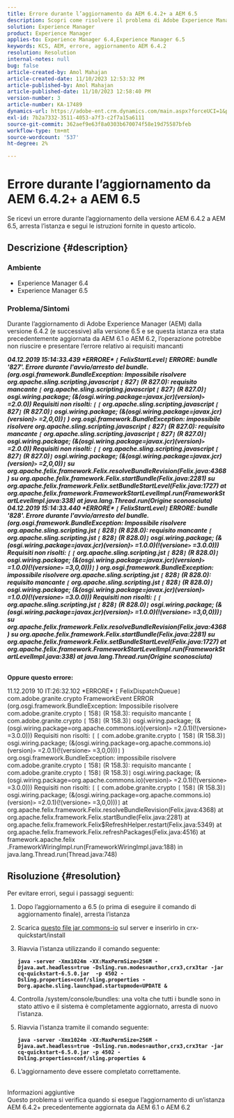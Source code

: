 ```yaml
---
title: Errore durante l’aggiornamento da AEM 6.4.2+ a AEM 6.5
description: Scopri come risolvere il problema di Adobe Experience Manager in cui si verifica un errore durante l’aggiornamento della versione da 6.4.2 a 6.5 dell’AEM.
solution: Experience Manager
product: Experience Manager
applies-to: Experience Manager 6.4,Experience Manager 6.5
keywords: KCS, AEM, errore, aggiornamento AEM 6.4.2
resolution: Resolution
internal-notes: null
bug: false
article-created-by: Amol Mahajan
article-created-date: 11/10/2023 12:53:32 PM
article-published-by: Amol Mahajan
article-published-date: 11/10/2023 12:58:40 PM
version-number: 3
article-number: KA-17489
dynamics-url: https://adobe-ent.crm.dynamics.com/main.aspx?forceUCI=1&pagetype=entityrecord&etn=knowledgearticle&id=b6cbe324-c87f-ee11-8179-6045bd006b25
exl-id: 7b2a7332-3511-4053-a7f3-c2f7a15a6111
source-git-commit: 362aef9e63f8a0303b670074f58e19d75587bfeb
workflow-type: tm+mt
source-wordcount: '537'
ht-degree: 2%

---
```


# Errore durante l’aggiornamento da AEM 6.4.2+ a AEM 6.5


Se ricevi un errore durante l’aggiornamento della versione AEM 6.4.2 a AEM 6.5, arresta l’istanza e segui le istruzioni fornite in questo articolo.

## Descrizione {#description}


### <b>Ambiente</b>

- Experience Manager 6.4
- Experience Manager 6.5


### <b>Problema/Sintomi</b>

Durante l’aggiornamento di Adobe Experience Manager (AEM) dalla versione 6.4.2 (e successive) alla versione 6.5 e se questa istanza era stata precedentemente aggiornata da AEM 6.1 o AEM 6.2, l’operazione potrebbe non riuscire e presentare l’errore relativo ai requisiti mancanti

<b>*04.12.2019 15:14:33.439 \*ERRORE\* `[` FelixStartLevel`]`  ERRORE: bundle &#39;827&#39;. Errore durante l&#39;avvio/arresto del bundle. (org.osgi.framework.BundleException: Impossibile risolvere org.apache.sling.scripting.javascript `[` 827`]` (R 827.0): requisito mancante `[` org.apache.sling.scripting.javascript `[` 827`]` (R 827.0)`]`  osgi.wiring.package; (&amp;(osgi.wiring.package=javax.jcr)(version)`>` =2.0.0)) Requisiti non risolti: `[` `[` org.apache.sling.scripting.javascript `[` 827`]` (R 827.0)`]`  osgi.wiring.package; (&amp;(osgi.wiring.package=javax.jcr)(version)`>` =2,0,0))`]` )*
*org.osgi.framework.BundleException: impossibile risolvere org.apache.sling.scripting.javascript `[` 827`]` (R 827.0): requisito mancante `[` org.apache.sling.scripting.javascript `[` 827`]` (R 827.0)`]`  osgi.wiring.package; (&amp;(osgi.wiring.package=javax.jcr)(version)`>` =2.0.0)) Requisiti non risolti: `[` `[` org.apache.sling.scripting.javascript `[` 827`]` (R 827.0)`]`  osgi.wiring.package; (&amp;(osgi.wiring.package=javax.jcr)(version)`>` =2,0,0))`]`*
*su org.apache.felix.framework.Felix.resolveBundleRevision(Felix.java:4368)*
*su org.apache.felix.framework.Felix.startBundle(Felix.java:2281)*
*su org.apache.felix.framework.Felix.setBundleStartLevel(Felix.java:1727)*
*at org.apache.felix.framework.FrameworkStartLevelImpl.run(FrameworkStartLevelImpl.java:338)*
*at java.lang.Thread.run(Origine sconosciuta)*
*04.12.2019 15:14:33.440 \*ERRORE\* `[` FelixStartLevel`]`  ERRORE: bundle &#39;828&#39;. Errore durante l&#39;avvio/arresto del bundle. (org.osgi.framework.BundleException: Impossibile risolvere org.apache.sling.scripting.jst `[` 828`]` (R 828.0): requisito mancante `[` org.apache.sling.scripting.jst `[` 828`]` (R 828.0)`]`  osgi.wiring.package; (&amp;(osgi.wiring.package=javax.jcr)(version)`>` =1.0.0)(!(versione`>` =3.0.0))) Requisiti non risolti: `[` `[` org.apache.sling.scripting.jst `[` 828`]` (R 828.0)`]`  osgi.wiring.package; (&amp;(osgi.wiring.package=javax.jcr)(version)`>` =1.0.0)(!(versione`>` =3,0,0)))`]` )*
*org.osgi.framework.BundleException: impossibile risolvere org.apache.sling.scripting.jst `[` 828`]` (R 828.0): requisito mancante `[` org.apache.sling.scripting.jst `[` 828`]` (R 828.0)`]`  osgi.wiring.package; (&amp;(osgi.wiring.package=javax.jcr)(version)`>` =1.0.0)(!(versione`>` =3.0.0))) Requisiti non risolti: `[` `[` org.apache.sling.scripting.jst `[` 828`]` (R 828.0)`]`  osgi.wiring.package; (&amp;(osgi.wiring.package=javax.jcr)(version)`>` =1.0.0)(!(versione`>` =3,0,0)))`]`*
*su org.apache.felix.framework.Felix.resolveBundleRevision(Felix.java:4368)*
*su org.apache.felix.framework.Felix.startBundle(Felix.java:2281)*
*su org.apache.felix.framework.Felix.setBundleStartLevel(Felix.java:1727)*
*at org.apache.felix.framework.FrameworkStartLevelImpl.run(FrameworkStartLevelImpl.java:338)*
*at java.lang.Thread.run(Origine sconosciuta)*

<br>Oppure questo errore:</b>

11.12.2019 10 IT:26:32.102 \*ERRORE\* `[` FelixDispatchQueue`]`  com.adobe.granite.crypto FrameworkEvent ERROR (org.osgi.framework.BundleException: Impossibile risolvere com.adobe.granite.crypto `[` 158`]` (R 158.3): requisito mancante `[` com.adobe.granite.crypto `[` 158`]` (R 158.3)`]`  osgi.wiring.package; (&amp;(osgi.wiring.package=org.apache.commons.io)(version)`>` =2.0.1)(!(versione`>` =3.0.0))) Requisiti non risolti: `[` `[` com.adobe.granite.crypto `[` 158`]` (R 158.3)`]`  osgi.wiring.package; (&amp;(osgi.wiring.package=org.apache.commons.io)(version)`>` =2.0.1)(!(versione`>` =3,0,0)))`]` ) org.osgi.framework.BundleException: impossibile risolvere com.adobe.granite.crypto `[` 158`]` (R 158.3): requisito mancante `[` com.adobe.granite.crypto `[` 158`]` (R 158.3)`]`  osgi.wiring.package; (&amp;(osgi.wiring.package=org.apache.commons.io)(version)`>` =2.0.1)(!(versione`>` =3.0.0))) Requisiti non risolti: `[` `[` com.adobe.granite.crypto `[` 158`]` (R 158.3)`]`  osgi.wiring.package; (&amp;(osgi.wiring.package=org.apache.commons.io)(version)`>` =2.0.1)(!(versione`>` =3,0,0)))`]`
at org.apache.felix.framework.Felix.resolveBundleRevision(Felix.java:4368) at org.apache.felix.framework.Felix.startBundle(Felix.java:2281) at org.apache.felix.framework.Felix$RefreshHelper.restart(Felix.java:5349) at org.apache.felix.framework.Felix.refreshPackages(Felix.java:4516) at framework.apache.felix .FrameworkWiringImpl.run(FrameworkWiringImpl.java:188) in java.lang.Thread.run(Thread.java:748)


## Risoluzione {#resolution}

Per evitare errori, segui i passaggi seguenti:
1. Dopo l’aggiornamento a 6.5 (o prima di eseguire il comando di aggiornamento finale), arresta l’istanza
2. Scarica [questo file jar commons-io](https://repo1.maven.org/maven2/commons-io/commons-io/2.6/commons-io-2.6.jar) sul server e inserirlo in crx-quickstart/install
3. Riavvia l’istanza utilizzando il comando seguente:

   <b>`java -server -Xmx1024m -XX:MaxPermSize=256M -Djava.awt.headless=true -Dsling.run.modes=author,crx3,crx3tar -jar cq-quickstart-6.5.0.jar  -p 4502 -Dsling.properties=conf/sling.properties -Dorg.apache.sling.launchpad.startupmode=UPDATE &`</b>
4. Controlla /system/console/bundles: una volta che tutti i bundle sono in stato attivo e il sistema è completamente aggiornato, arresta di nuovo l’istanza.
5. Riavvia l’istanza tramite il comando seguente:

   <b>`java -server -Xmx1024m -XX:MaxPermSize=256M -Djava.awt.headless=true -Dsling.run.modes=author,crx3,crx3tar -jar cq-quickstart-6.5.0.jar -p 4502 -Dsling.properties=conf/sling.properties &`</b>
6. L’aggiornamento deve essere completato correttamente.

<br>Informazioni aggiuntive<br>
Questo problema si verifica quando si esegue l’aggiornamento di un’istanza AEM 6.4.2+ precedentemente aggiornata da AEM 6.1 o AEM 6.2
